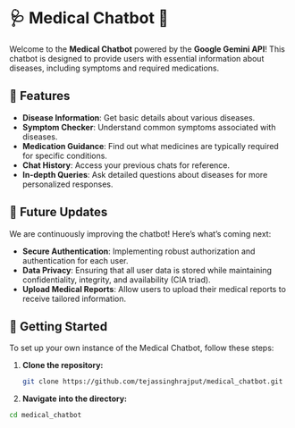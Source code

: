 # 🩺 Medical Chatbot 🤖

Welcome to the **Medical Chatbot** powered by the **Google Gemini API**! This chatbot is designed to provide users with essential information about diseases, including symptoms and required medications.

## 🌟 Features

- **Disease Information**: Get basic details about various diseases.
- **Symptom Checker**: Understand common symptoms associated with diseases.
- **Medication Guidance**: Find out what medicines are typically required for specific conditions.
- **Chat History**: Access your previous chats for reference.
- **In-depth Queries**: Ask detailed questions about diseases for more personalized responses.

## 📅 Future Updates

We are continuously improving the chatbot! Here’s what’s coming next:

- **Secure Authentication**: Implementing robust authorization and authentication for each user.
- **Data Privacy**: Ensuring that all user data is stored while maintaining confidentiality, integrity, and availability (CIA triad).
- **Upload Medical Reports**: Allow users to upload their medical reports to receive tailored information.

## 🚀 Getting Started

To set up your own instance of the Medical Chatbot, follow these steps:

1. **Clone the repository:**
   ```bash
   git clone https://github.com/tejassinghrajput/medical_chatbot.git
2. **Navigate into the directory:**
  ```bash
  cd medical_chatbot
